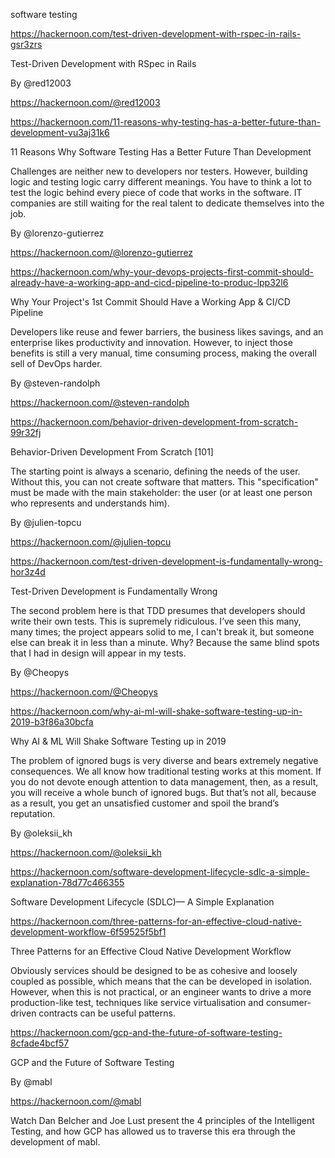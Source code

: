 software testing


https://hackernoon.com/test-driven-development-with-rspec-in-rails-gsr3zrs

Test-Driven Development with RSpec in Rails

By @red12003

https://hackernoon.com/@red12003


https://hackernoon.com/11-reasons-why-testing-has-a-better-future-than-development-vu3aj31k6

11 Reasons Why Software Testing Has a Better Future Than Development

Challenges are neither new to developers nor testers. However, building logic and testing logic carry different meanings. You have to think a lot to test the logic behind every piece of code that works in the software. IT companies are still waiting for the real talent to dedicate themselves into the job.

By @lorenzo-gutierrez

https://hackernoon.com/@lorenzo-gutierrez


https://hackernoon.com/why-your-devops-projects-first-commit-should-already-have-a-working-app-and-cicd-pipeline-to-produc-lpp32l6

Why Your Project's 1st Commit Should Have a Working App & CI/CD Pipeline

Developers like reuse and fewer barriers, the business likes savings, and an enterprise likes productivity and innovation. However, to inject those benefits is still a very manual, time consuming process, making the overall sell of DevOps harder.

By @steven-randolph

https://hackernoon.com/@steven-randolph

https://hackernoon.com/behavior-driven-development-from-scratch-99r32fj

Behavior-Driven Development From Scratch [101]

The starting point is always a scenario, defining the needs of the user. Without this, you can not create software that matters. This "specification" must be made with the main stakeholder: the user (or at least one person who represents and understands him).

By @julien-topcu

https://hackernoon.com/@julien-topcu

https://hackernoon.com/test-driven-development-is-fundamentally-wrong-hor3z4d

Test-Driven Development is Fundamentally Wrong

The second problem here is that TDD presumes that developers should write their own tests. This is supremely ridiculous. I’ve seen this many, many times; the project appears solid to me, I can't break it, but someone else can break it in less than a minute. Why?
Because the same blind spots that I had in design will appear in my tests.

By @Cheopys

https://hackernoon.com/@Cheopys

https://hackernoon.com/why-ai-ml-will-shake-software-testing-up-in-2019-b3f86a30bcfa

Why AI & ML Will Shake Software Testing up in 2019

The problem of ignored bugs is very diverse and bears extremely negative consequences. We all know how traditional testing works at this moment. If you do not devote enough attention to data management, then, as a result, you will receive a whole bunch of ignored bugs. But that’s not all, because as a result, you get an unsatisfied customer and spoil the brand’s reputation.

By @oleksii_kh

https://hackernoon.com/@oleksii_kh

https://hackernoon.com/software-development-lifecycle-sdlc-a-simple-explanation-78d77c466355

Software Development Lifecycle (SDLC)— A Simple Explanation


https://hackernoon.com/three-patterns-for-an-effective-cloud-native-development-workflow-6f59525f5bf1

Three Patterns for an Effective Cloud Native Development Workflow

Obviously services should be designed to be as cohesive and loosely coupled as possible, which means that the can be developed in isolation. However, when this is not practical, or an engineer wants to drive a more production-like test, techniques like service virtualisation and consumer-driven contracts can be useful patterns.

https://hackernoon.com/gcp-and-the-future-of-software-testing-8cfade4bcf57

GCP and the Future of Software Testing

By @mabl

https://hackernoon.com/@mabl  

Watch Dan Belcher and Joe Lust present the 4 principles of the Intelligent Testing, and how GCP has allowed us to traverse this era through the development of mabl.
